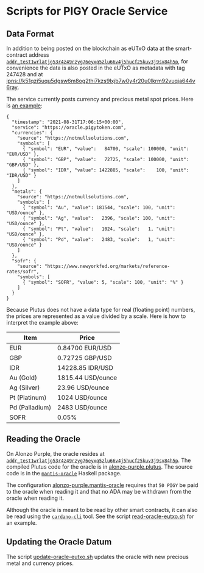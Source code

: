 Scripts for PIGY Oracle Service
===============================


Data Format
-----------

In addition to being posted on the blockchain as eUTxO data at the smart-contract address [`addr_test1wrlatjg53r4z49rzyg76eyxq5zlu66v4j5hucf25kuv3j9sv84h5p`](https://explorer.alonzo-purple.dev.cardano.org/en/address?address=addr_test1wrlatjg53r4z49rzyg76eyxq5zlu66v4j5hucf25kuv3j9sv84h5p), for convenience the data is also posted in the eUTxO as metadata with tag 247428 and at [ipns://k51qzi5uqu5dgsw6m8og2thi7kzs9lxjb7w0y4r20u0lkrm92vuqja644v6ray](http://gateway.pinata.cloud/ipns/k51qzi5uqu5dgsw6m8og2thi7kzs9lxjb7w0y4r20u0lkrm92vuqja644v6ray).

The service currently posts currency and precious metal spot prices. Here is [an example](https://explorer.alonzo-purple.dev.cardano.org/en/transaction?id=1d602ea12a58ead01d179f13f6deaaf39f66db29ed405d28778e4110536f9dc0):

    {
      "timestamp": "2021-08-31T17:06:15+00:00",
      "service": "https://oracle.pigytoken.com",
      "currencies": {
        "source": "https://notnullsolutions.com",
        "symbols": [
          { "symbol": "EUR", "value":   84700, "scale": 100000, "unit": "EUR/USD" },
          { "symbol": "GBP", "value":   72725, "scale": 100000, "unit": "GBP/USD" },
          { "symbol": "IDR", "value": 1422885, "scale":    100, "unit": "IDR/USD" }
        ]
      },
      "metals": {
        "source": "https://notnullsolutions.com",
        "symbols": [
          { "symbol": "Au", "value": 181544, "scale": 100, "unit": "USD/ounce" },
          { "symbol": "Ag", "value":   2396, "scale": 100, "unit": "USD/ounce" },
          { "symbol": "Pt", "value":   1024, "scale":   1, "unit": "USD/ounce" },
          { "symbol": "Pd", "value":   2483, "scale":   1, "unit": "USD/ounce" }
        ]
      },
      "sofr": {
        "source": "https://www.newyorkfed.org/markets/reference-rates/sofr",
        "symbols": [
          { "symbol": "SOFR", "value": 5, "scale": 100, "unit": "%" }
        ]
      }
    }

Because Plutus does not have a data type for real (floating point) numbers, the prices are represented as a value divided by a scale. Here is how to interpret the example above:

| Item           | Price               |
|----------------|---------------------|
| EUR            |     0.84700 EUR/USD |
| GBP            |     0.72725 GBP/USD |
| IDR            | 14228.85    IDR/USD |
| Au (Gold)      |  1815.44 USD/ounce  |
| Ag (Silver)    |    23.96 USD/ounce  |
| Pt (Platinum)  |  1024    USD/ounce  |
| Pd (Palladium) |  2483    USD/ounce  |
| SOFR           |     0.05%           |


Reading the Oracle
------------------

On Alonzo Purple, the oracle resides at [`addr_test1wrlatjg53r4z49rzyg76eyxq5zlu66v4j5hucf25kuv3j9sv84h5p`](https://explorer.alonzo-purple.dev.cardano.org/en/address?address=addr_test1wrlatjg53r4z49rzyg76eyxq5zlu66v4j5hucf25kuv3j9sv84h5p). The compiled Plutus code for the oracle is in [alonzo-purple.plutus](alonzo-purple.plutus). The source code is in the [`mantis-oracle`](https://github.com/functionally/mantis-oracle/blob/main/ReadMe.md) Haskell package.

The configuration [alonzo-purple.mantis-oracle](alonzo-purple.mantis-oracle) requires that `50 PIGY` be paid to the oracle when reading it and that no ADA may be withdrawn from the oracle when reading it.

Although the oracle is meant to be read by other smart contracts, it can also be read using the [`cardano-cli`](https://github.com/input-output-hk/cardano-node/blob/master/cardano-cli/README.md) tool. See the script [read-oracle-eutxo.sh](read-oracle-eutxo.sh) for an example.


Updating the Oracle Datum
-------------------------

The script [update-oracle-eutxo.sh](update-oracle-eutxo.sh) updates the oracle with new precious metal and currency prices.
